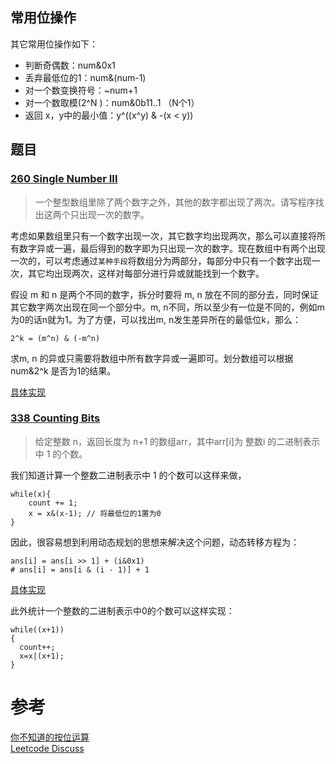 

## 常用位操作



其它常用位操作如下：

* 判断奇偶数：num&0x1  
* 丢弃最低位的1：num&(num-1)
* 对一个数变换符号：~num+1
* 对一个数取模(2^N )：num&0b11..1 （N个1）
* 返回 x，y中的最小值：y^((x^y) & -(x < y))


## 题目

### [260 Single Number III](https://leetcode.com/problems/single-number-iii/)

> 一个整型数组里除了两个数字之外，其他的数字都出现了两次。请写程序找出这两个只出现一次的数字。

考虑如果数组里只有一个数字出现一次，其它数字均出现两次，那么可以直接将所有数字异或一遍，最后得到的数字即为只出现一次的数字。现在数组中有两个出现一次的，可以考虑通过`某种手段`将数组分为两部分，每部分中只有一个数字出现一次，其它均出现两次，这样对每部分进行异或就能找到一个数字。

假设 m 和 n 是两个不同的数字，拆分时要将 m, n 放在不同的部分去，同时保证其它数字两次出现在同一个部分中。m, n不同，所以至少有一位是不同的，例如m为0的话n就为1。为了方便，可以找出m, n发生差异所在的最低位k，那么：

    2^k = (m^n) & (-m^n)

求m, n 的异或只需要将数组中所有数字异或一遍即可。划分数组可以根据num&2^k 是否为1的结果。

[具体实现](https://github.com/xuelangZF/LeetCode/blob/master/BitManipulation/260_SingleNumberIII.py)

### [338 Counting Bits](https://leetcode.com/problems/counting-bits/)

> 给定整数 n，返回长度为 n+1 的数组arr，其中arr[i]为 整数i 的二进制表示中 1 的个数。

我们知道计算一个整数二进制表示中 1 的个数可以这样来做，

    while(x){
        count += 1;
        x = x&(x-1); // 将最低位的1置为0
    }

因此，很容易想到利用动态规划的思想来解决这个问题，动态转移方程为：

    ans[i] = ans[i >> 1] + (i&0x1)
    # ans[i] = ans[i & (i - 1)] + 1

[具体实现](https://github.com/xuelangZF/LeetCode/blob/master/BitManipulation/338_CountingBits.py)
        
此外统计一个整数的二进制表示中0的个数可以这样实现：

    while((x+1))
    {
      count++;
      x=x|(x+1);
    }


# 参考  
[你不知道的按位运算](http://selfboot.cn/2015/09/23/something_about_bit_operation/)  
[Leetcode Discuss](https://leetcode.com/discuss/52351/accepted-java-space-easy-solution-with-detail-explanations)

